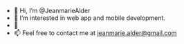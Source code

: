 - 👋 Hi, I’m @JeanmarieAlder
- 👀 I’m interested in web app and mobile development.
- 🌱 
- 📫 Feel free to contact me at jeanmarie.alder@gmail.com

<!---
JeanmarieAlder/JeanmarieAlder is a ✨ special ✨ repository because its `README.md` (this file) appears on your GitHub profile.
You can click the Preview link to take a look at your changes.
--->
